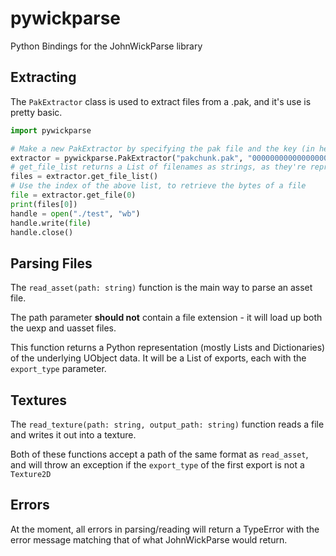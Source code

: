 # pywickparse

Python Bindings for the JohnWickParse library

## Extracting

The `PakExtractor` class is used to extract files from a .pak, and it's use is pretty basic.

```python
import pywickparse

# Make a new PakExtractor by specifying the pak file and the key (in hex)
extractor = pywickparse.PakExtractor("pakchunk.pak", "0000000000000000000000000000000000000000000000000000000000000000")
# get_file_list returns a List of filenames as strings, as they're represented in the pak
files = extractor.get_file_list()
# Use the index of the above list, to retrieve the bytes of a file
file = extractor.get_file(0)
print(files[0])
handle = open("./test", "wb")
handle.write(file)
handle.close()
```

## Parsing Files

The `read_asset(path: string)` function is the main way to parse an asset file.

The path parameter **should not** contain a file extension - it will load up both the uexp and uasset files.

This function returns a Python representation (mostly Lists and Dictionaries) of the underlying UObject data. It will be a List of exports, each with the `export_type` parameter.

## Textures

The `read_texture(path: string, output_path: string)` function reads a file and writes it out into a texture.

Both of these functions accept a path of the same format as `read_asset`, and will throw an exception if the `export_type` of the first export is not a `Texture2D`

## Errors

At the moment, all errors in parsing/reading will return a TypeError with the error message matching that of what JohnWickParse would return.
